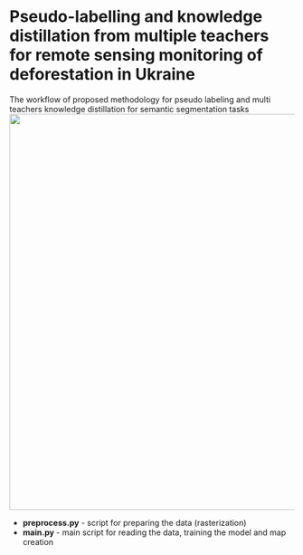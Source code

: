 # Pseudo-labelling and knowledge distillation from multiple teachers for remote sensing monitoring of deforestation in Ukraine

The workflow of proposed methodology for pseudo labeling and multi teachers knowledge distillation for semantic segmentation tasks
<img src="https://user-images.githubusercontent.com/10463142/212038721-ccf9819c-a30c-4811-9205-33256be25599.png" width="700">


- **preprocess.py** - script for preparing the data (rasterization)
- **main.py** - main script for reading the data, training the model and map creation
